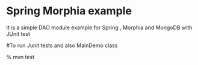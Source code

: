# Spring Morphia example
It is a simple DAO module example for Spring , Morphia and MongoDB with JUnit test



#To run 
Junit tests and also MainDemo class

% mvn test
